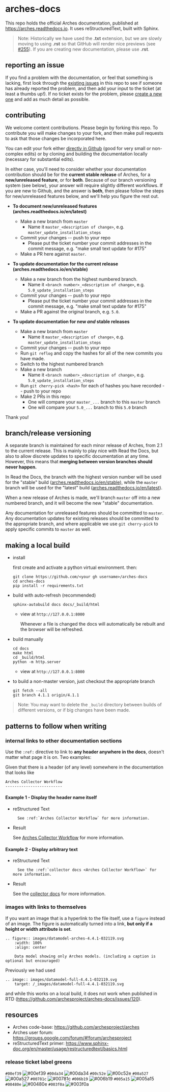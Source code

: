 # arches-docs

This repo holds the official Arches documentation, published at https://arches.readthedocs.io. It uses reStructuredText, built with Sphinx.

> Note: Historically we have used the **.txt** extension, but we are slowly moving to using **.rst** so that GitHub will render nice previews (see [#255](https://github.com/archesproject/arches-docs/issues/255)). If you are creating new documentation, please use **.rst**.

## reporting an issue

If you find a problem with the documentation, or feel that something is lacking, first look through the [existing issues](https://github.com/archesproject/arches-docs/issues) in this repo to see if someone has already reported the problem, and then add your input to the ticket (at least a thumbs up!). If no ticket exists for the problem, please [create a new one](https://github.com/archesproject/arches-docs/issues/new) and add as much detail as possible.

## contributing

We welcome content contributions. Please begin by forking this repo. To contribute you will make changes to your fork, and then make pull requests to ask that those changes be incorporated here.

You can edit your fork either [directly in Github](https://docs.github.com/en/repositories/working-with-files/managing-files/editing-files) (good for very small or non-complex edits) or by cloning and building the documentation locally (necessary for substantial edits).

In either case, you'll need to consider whether your documentation contribution should be for the **current stable release** of Arches, for a **new/unreleased feature**, or for **both**. Because of our branch versioning system (see below), your answer will require slightly different workflows. If you are new to Github, and the answer is **both**, then please follow the steps for new/unreleased features below, and we'll help you figure the rest out.

- **To document new/unreleased features (arches.readthedocs.io/en/latest)**

    - Make a new branch from `master`
        - Name it `master_<description of change>`, e.g. `master_update_installation_steps`
    - Commit your changes -- push to your repo
        - Please put the ticket number your commit addresses in the commit message, e.g. "make small text update for #175"
    - Make a PR here against `master`.

- **To update documentation for the current release (arches.readthedocs.io/en/stable)**

    - Make a new branch from the highest numbered branch.
        - Name it `<branch number>_<description of change>`, e.g. `5.0_update_installation_steps`
    - Commit your changes -- push to your repo
        - Please put the ticket number your commit addresses in the commit message, e.g. "make small text update for #175"
    - Make a PR against the original branch, e.g. `5.0`.

- **To update documentation for new *and* stable releases**

    - Make a new branch from `master`
        - Name it `master_<description of change>`, e.g. `master_update_installation_steps`
    - Commit your changes -- push to your repo
    - Run `git reflog` and copy the hashes for all of the new commits you have made.
    - Switch to the highest numbered branch
    - Make a new branch
        - Name it `<branch number>_<description of change>`, e.g. `5.0_update_installation_steps`
    - Run `git cherry-pick <hash>` for each of hashes you have recorded -- push to your repo
    - Make 2 PRs in this repo:
        - One will compare your `master_...` branch to this `master` branch
        - One will compare your `5.0_...` branch to this `5.0` branch

Thank you!

## branch/release versioning

A separate branch is maintained for each minor release of Arches, from 2.1 to the current release. This is mainly to play nice with Read the Docs, but also to allow discrete updates to specific documentation at any time. However, this means that **merging between version branches should never happen.**

In Read the Docs, the branch with the highest version number will be used for the "stable" build ([arches.readthedocs.io/en/stable](https://arches.readthedocs.io/en/stable)), while the `master` branch will be used for the "latest" build ([arches.readthedocs.io/en/latest](https://arches.readthedocs.io/en/latest)).

When a new release of Arches is made, we'll branch `master` off into a new numbered branch, and it will become the new "stable" documentation.

Any documentation for unreleased features should be committed to `master`. Any documentation updates for existing releases should be committed to the appropriate branch, and where applicable we use `git cherry-pick` to apply specific commits to `master` as well.
    
## making a local build

+ install

  first create and activate a python virtual environment. then:

      git clone https://github.com/<your gh username>/arches-docs
      cd arches-docs
      pip install -r requirements.txt

+ build with auto-refresh (recommended)

      sphinx-autobuild docs docs/_build/html

    + view at `http://127.0.0.1:8000`

        Whenever a file is changed the docs will automatically be rebuilt and the browser will be refreshed.

+ build manually

      cd docs
      make html
      cd _build/html
      python -m http.server

    + view at `http://127.0.0.1:8000`

+ to build a non-master version, just checkout the appropriate branch

      git fetch --all
      git branch 4.1.1 origin/4.1.1

> Note: You may want to delete the `_build` directory between builds of different versions, or if big changes have been made.

## patterns to follow when writing

### internal links to other documentation sections

Use the `:ref:` directive to link to **any header anywhere in the docs**, doesn't matter what page it is on. Two examples:

Given that there is a header (of any level) somewhere in the documentation that looks like

    Arches Collector Workflow
    -------------------------

#### Example 1 - Display the header name itself

- reStructured Text

        See :ref:`Arches Collector Workflow` for more information.

- Result

    See [Arches Collector Workflow](https://arches.readthedocs.io/en/stable/using-arches-collector/#arches-collector-workflow) for more information.

#### Example 2 - Display arbitrary text

- reStructured Text

        See the :ref:`collector docs <Arches Collector Workflow>` for more information.

- Result

    See the [collector docs](https://arches.readthedocs.io/en/stable/using-arches-collector/#arches-collector-workflow) for more information.

### images with links to themselves

If you want an image that is a hyperlink to the file itself, use a `figure` instead of an image. The figure is automatically turned into a link, **but only if a height or width attribute is set**.

    .. figure:: images/datamodel-arches-4.4.1-032119.svg
        :width: 100%
        :align: center

        Data model showing only Arches models. (including a caption is optional but encouraged)

Previously we had used

    .. image:: images/datamodel-full-4.4.1-032119.svg
        target: /_images/datamodel-full-4.4.1-032119.svg
    
and while this works on a local build, it does not work when published in RTD (https://github.com/archesproject/arches-docs/issues/120).

## resources

+ Arches code-base: https://github.com/archesproject/arches
+ Arches user forum: https://groups.google.com/forum/#!forum/archesproject
+ reStructuredText primer: https://www.sphinx-doc.org/en/master/usage/restructuredtext/basics.html

### release ticket label greens

`#00ef39` ![#00ef39](https://via.placeholder.com/30/00ef39/000000?text=3.1)
`#00da34` ![#00da34](https://via.placeholder.com/30/00da34/000000?text=4.0)
`#00c52e` ![#00c52e](https://via.placeholder.com/30/00c52e/000000?text=4.1)
`#00a527` ![#00a527](https://via.placeholder.com/30/00a527/000000?text=4.2)
`#00781c` ![#00781c](https://via.placeholder.com/30/00781c/ffffff?text=4.3)
`#006b19` ![#006b19](https://via.placeholder.com/30/006b19/ffffff?text=4.4)
`#005a15` ![#005a15](https://via.placeholder.com/30/005a15/ffffff?text=5.0)
`#00480e` ![#00480e](https://via.placeholder.com/30/00480e/ffffff?text=5.1)
`#003f0a` ![#003f0a](https://via.placeholder.com/30/003f0a/ffffff?text=6.0)
